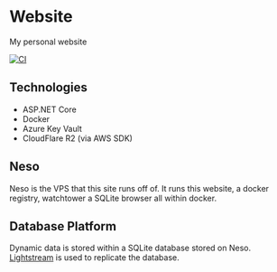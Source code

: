 # Website
My personal website

[![CI](https://github.com/DominicMaas/Website/actions/workflows/main.yml/badge.svg)](https://github.com/DominicMaas/Website/actions/workflows/main.yml)

## Technologies
 - ASP.NET Core 
 - Docker
 - Azure Key Vault
 - CloudFlare R2 (via AWS SDK)

## Neso

Neso is the VPS that this site runs off of. It runs this website, a docker registry, watchtower a SQLite browser all within docker.

## Database Platform

Dynamic data is stored within a SQLite database stored on Neso. [Lightstream](https://litestream.io/) is used to replicate the database.

